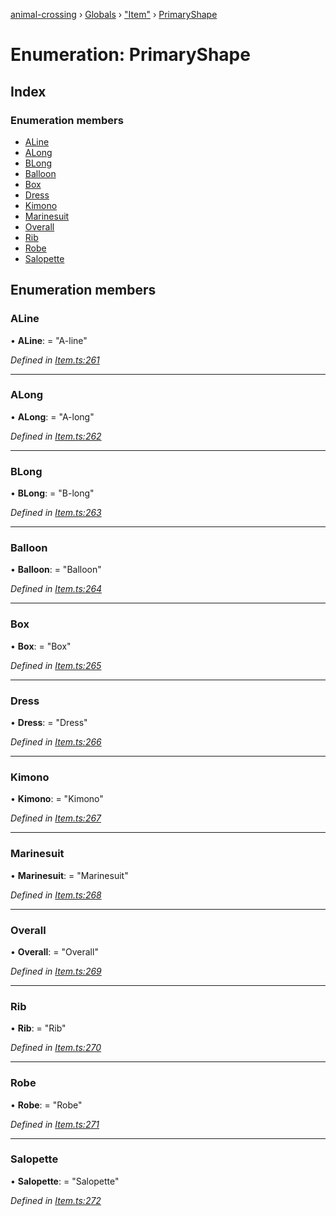 [animal-crossing](../README.md) › [Globals](../globals.md) › ["Item"](../modules/_item_.md) › [PrimaryShape](_item_.primaryshape.md)

# Enumeration: PrimaryShape

## Index

### Enumeration members

* [ALine](_item_.primaryshape.md#aline)
* [ALong](_item_.primaryshape.md#along)
* [BLong](_item_.primaryshape.md#blong)
* [Balloon](_item_.primaryshape.md#balloon)
* [Box](_item_.primaryshape.md#box)
* [Dress](_item_.primaryshape.md#dress)
* [Kimono](_item_.primaryshape.md#kimono)
* [Marinesuit](_item_.primaryshape.md#marinesuit)
* [Overall](_item_.primaryshape.md#overall)
* [Rib](_item_.primaryshape.md#rib)
* [Robe](_item_.primaryshape.md#robe)
* [Salopette](_item_.primaryshape.md#salopette)

## Enumeration members

###  ALine

• **ALine**: = "A-line"

*Defined in [Item.ts:261](https://github.com/Norviah/animal-crossing/blob/7dc871b/module/types/Item.ts#L261)*

___

###  ALong

• **ALong**: = "A-long"

*Defined in [Item.ts:262](https://github.com/Norviah/animal-crossing/blob/7dc871b/module/types/Item.ts#L262)*

___

###  BLong

• **BLong**: = "B-long"

*Defined in [Item.ts:263](https://github.com/Norviah/animal-crossing/blob/7dc871b/module/types/Item.ts#L263)*

___

###  Balloon

• **Balloon**: = "Balloon"

*Defined in [Item.ts:264](https://github.com/Norviah/animal-crossing/blob/7dc871b/module/types/Item.ts#L264)*

___

###  Box

• **Box**: = "Box"

*Defined in [Item.ts:265](https://github.com/Norviah/animal-crossing/blob/7dc871b/module/types/Item.ts#L265)*

___

###  Dress

• **Dress**: = "Dress"

*Defined in [Item.ts:266](https://github.com/Norviah/animal-crossing/blob/7dc871b/module/types/Item.ts#L266)*

___

###  Kimono

• **Kimono**: = "Kimono"

*Defined in [Item.ts:267](https://github.com/Norviah/animal-crossing/blob/7dc871b/module/types/Item.ts#L267)*

___

###  Marinesuit

• **Marinesuit**: = "Marinesuit"

*Defined in [Item.ts:268](https://github.com/Norviah/animal-crossing/blob/7dc871b/module/types/Item.ts#L268)*

___

###  Overall

• **Overall**: = "Overall"

*Defined in [Item.ts:269](https://github.com/Norviah/animal-crossing/blob/7dc871b/module/types/Item.ts#L269)*

___

###  Rib

• **Rib**: = "Rib"

*Defined in [Item.ts:270](https://github.com/Norviah/animal-crossing/blob/7dc871b/module/types/Item.ts#L270)*

___

###  Robe

• **Robe**: = "Robe"

*Defined in [Item.ts:271](https://github.com/Norviah/animal-crossing/blob/7dc871b/module/types/Item.ts#L271)*

___

###  Salopette

• **Salopette**: = "Salopette"

*Defined in [Item.ts:272](https://github.com/Norviah/animal-crossing/blob/7dc871b/module/types/Item.ts#L272)*
